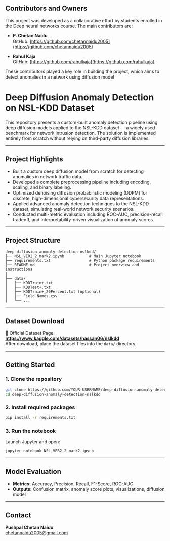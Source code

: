 ## Contributors and Owners

This project was developed as a collaborative effort by students enrolled in the Deep neural networks course. The main contributors are:

- **P. Chetan Naidu**  
  GitHub: [https://github.com/chetannaidu2005](https://github.com/chetannaidu2005)

- **Rahul Kaja**  
  GitHub: [https://github.com/rahulkaja](https://github.com/rahulkaja)

These contributors played a key role in building the project, which aims to detect anomalies in a network using diffusion model


# Deep Diffusion Anomaly Detection on NSL-KDD Dataset

This repository presents a custom-built anomaly detection pipeline using deep diffusion models applied to the NSL-KDD dataset — a widely used benchmark for network intrusion detection. The solution is implemented entirely from scratch without relying on third-party diffusion libraries.

---

##  Project Highlights
- Built a custom deep diffusion model from scratch for detecting anomalies in network traffic data.
- Developed a complete preprocessing pipeline including encoding, scaling, and binary labeling.
- Optimized denoising diffusion probabilistic modeling (DDPM) for discrete, high-dimensional cybersecurity data representations.
- Applied advanced anomaly detection techniques to the NSL-KDD dataset, simulating real-world network security scenarios.
- Conducted multi-metric evaluation including ROC-AUC, precision-recall tradeoff, and interpretability-driven visualization of anomaly scores.

---

##  Project Structure

```
deep-diffusion-anomaly-detection-nslkdd/
├── NSL_VER2_2_mark2.ipynb           # Main Jupyter notebook
├── requirements.txt                 # Python package requirements
├── README.md                        # Project overview and instructions
│
├── data/                            
│   ├── KDDTrain+.txt
│   ├── KDDTest+.txt
│   ├── KDDTrain+_20Percent.txt (optional)
│   ├── Field Names.csv
│   └── ... 
```

---

##  Dataset Download

🔗 Official Dataset Page: **https://www.kaggle.com/datasets/hassan06/nslkdd**  
   After download, place the dataset files into the `data/` directory.

---

##  Getting Started

### 1. Clone the repository
```bash
git clone https://github.com/YOUR-USERNAME/deep-diffusion-anomaly-detection-nslkdd.git
cd deep-diffusion-anomaly-detection-nslkdd
```

### 2. Install required packages
```bash
pip install -r requirements.txt
```

### 3. Run the notebook
Launch Jupyter and open:
```bash
jupyter notebook NSL_VER2_2_mark2.ipynb
```

---

##  Model Evaluation

- **Metrics:** Accuracy, Precision, Recall, F1-Score, ROC-AUC
- **Outputs:** Confusion matrix, anomaly score plots, visualizations, diffusion model

---

##  Contact

**Pushpal Chetan Naidu**  
  chetannaidu2005@gmail.com

